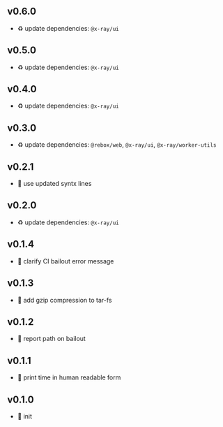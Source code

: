 ## v0.6.0

* ♻️ update dependencies: `@x-ray/ui`

## v0.5.0

* ♻️ update dependencies: `@x-ray/ui`

## v0.4.0

* ♻️ update dependencies: `@x-ray/ui`

## v0.3.0

* ♻️ update dependencies: `@rebox/web`, `@x-ray/ui`, `@x-ray/worker-utils`

## v0.2.1

* 🐞 use updated syntx lines

## v0.2.0

* ♻️ update dependencies: `@x-ray/ui`

## v0.1.4

* 🐞 clarify CI bailout error message

## v0.1.3

* 🐞 add gzip compression to tar-fs

## v0.1.2

* 🐞 report path on bailout

## v0.1.1

* 🐞 print time in human readable form

## v0.1.0

* 🐣 init
